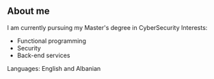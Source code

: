 
<!---
AdemOdza/AdemOdza is a ✨ special ✨ repository because its `README.md` (this file) appears on your GitHub profile.
You can click the Preview link to take a look at your changes.
--->

## About me

I am currently pursuing my Master's degree in CyberSecurity
Interests:
- Functional programming
- Security
- Back-end services

Languages: English and Albanian
